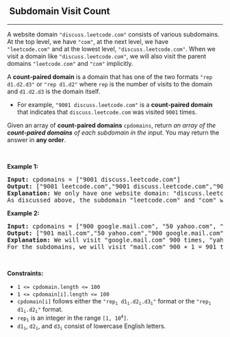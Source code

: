 <h2>  Subdomain Visit Count</h2><hr><div><p>A website domain <code>"discuss.leetcode.com"</code> consists of various subdomains. At the top level, we have <code>"com"</code>, at the next level, we have <code>"leetcode.com"</code>&nbsp;and at the lowest level, <code>"discuss.leetcode.com"</code>. When we visit a domain like <code>"discuss.leetcode.com"</code>, we will also visit the parent domains <code>"leetcode.com"</code> and <code>"com"</code> implicitly.</p>

<p>A <strong>count-paired domain</strong> is a domain that has one of the two formats <code>"rep d1.d2.d3"</code> or <code>"rep d1.d2"</code> where <code>rep</code> is the number of visits to the domain and <code>d1.d2.d3</code> is the domain itself.</p>

<ul>
	<li>For example, <code>"9001 discuss.leetcode.com"</code> is a <strong>count-paired domain</strong> that indicates that <code>discuss.leetcode.com</code> was visited <code>9001</code> times.</li>
</ul>

<p>Given an array of <strong>count-paired domains</strong> <code>cpdomains</code>, return <em>an array of the <strong>count-paired domains</strong> of each subdomain in the input</em>. You may return the answer in <strong>any order</strong>.</p>

<p>&nbsp;</p>
<p><strong>Example 1:</strong></p>

<pre><strong>Input:</strong> cpdomains = ["9001 discuss.leetcode.com"]
<strong>Output:</strong> ["9001 leetcode.com","9001 discuss.leetcode.com","9001 com"]
<strong>Explanation:</strong> We only have one website domain: "discuss.leetcode.com".
As discussed above, the subdomain "leetcode.com" and "com" will also be visited. So they will all be visited 9001 times.
</pre>

<p><strong>Example 2:</strong></p>

<pre><strong>Input:</strong> cpdomains = ["900 google.mail.com", "50 yahoo.com", "1 intel.mail.com", "5 wiki.org"]
<strong>Output:</strong> ["901 mail.com","50 yahoo.com","900 google.mail.com","5 wiki.org","5 org","1 intel.mail.com","951 com"]
<strong>Explanation:</strong> We will visit "google.mail.com" 900 times, "yahoo.com" 50 times, "intel.mail.com" once and "wiki.org" 5 times.
For the subdomains, we will visit "mail.com" 900 + 1 = 901 times, "com" 900 + 50 + 1 = 951 times, and "org" 5 times.
</pre>

<p>&nbsp;</p>
<p><strong>Constraints:</strong></p>

<ul>
	<li><code>1 &lt;= cpdomain.length &lt;= 100</code></li>
	<li><code>1 &lt;= cpdomain[i].length &lt;= 100</code></li>
	<li><code>cpdomain[i]</code> follows either the <code>"rep<sub>i</sub> d1<sub>i</sub>.d2<sub>i</sub>.d3<sub>i</sub>"</code> format or the <code>"rep<sub>i</sub> d1<sub>i</sub>.d2<sub>i</sub>"</code> format.</li>
	<li><code>rep<sub>i</sub></code> is an integer in the range <code>[1, 10<sup>4</sup>]</code>.</li>
	<li><code>d1<sub>i</sub></code>, <code>d2<sub>i</sub></code>, and <code>d3<sub>i</sub></code> consist of lowercase English letters.</li>
</ul>
</div>